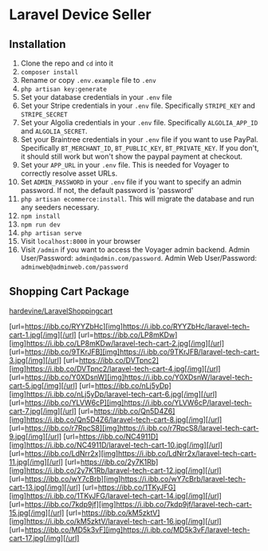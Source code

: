 # Laravel Device Seller

## Installation

1. Clone the repo and `cd` into it
1. `composer install`
1. Rename or copy `.env.example` file to `.env`
1. `php artisan key:generate`
1. Set your database credentials in your `.env` file
1. Set your Stripe credentials in your `.env` file. Specifically `STRIPE_KEY` and `STRIPE_SECRET`
1. Set your Algolia credentials in your `.env` file. Specifically `ALGOLIA_APP_ID` and `ALGOLIA_SECRET`.
1. Set your Braintree credentials in your `.env` file if you want to use PayPal. Specifically `BT_MERCHANT_ID`, `BT_PUBLIC_KEY`, `BT_PRIVATE_KEY`. If you don't, it should still work but won't show the paypal payment at checkout.
1. Set your `APP_URL` in your `.env` file. This is needed for Voyager to correctly resolve asset URLs.
1. Set `ADMIN_PASSWORD` in your `.env` file if you want to specify an admin password. If not, the default password is 'password'
1. `php artisan ecommerce:install`. This will migrate the database and run any seeders necessary.
1. `npm install`
1. `npm run dev`
1. `php artisan serve`
1. Visit `localhost:8000` in your browser
1. Visit `/admin` if you want to access the Voyager admin backend. Admin User/Password: `admin@admin.com/password`. Admin Web User/Password: `adminweb@adminweb.com/password`

## Shopping Cart Package

[hardevine/LaravelShoppingcart](https://github.com/hardevine/LaravelShoppingcart)

[url=https://ibb.co/RYYZbHc][img]https://i.ibb.co/RYYZbHc/laravel-tech-cart-1.jpg[/img][/url] [url=https://ibb.co/LP8mKDw][img]https://i.ibb.co/LP8mKDw/laravel-tech-cart-2.jpg[/img][/url] [url=https://ibb.co/9TKrJFB][img]https://i.ibb.co/9TKrJFB/laravel-tech-cart-3.jpg[/img][/url] [url=https://ibb.co/DVTpnc2][img]https://i.ibb.co/DVTpnc2/laravel-tech-cart-4.jpg[/img][/url] [url=https://ibb.co/Y0XDsnW][img]https://i.ibb.co/Y0XDsnW/laravel-tech-cart-5.jpg[/img][/url] [url=https://ibb.co/nLj5yDp][img]https://i.ibb.co/nLj5yDp/laravel-tech-cart-6.jpg[/img][/url] [url=https://ibb.co/YLVW6cP][img]https://i.ibb.co/YLVW6cP/laravel-tech-cart-7.jpg[/img][/url] [url=https://ibb.co/Qn5D4Z6][img]https://i.ibb.co/Qn5D4Z6/laravel-tech-cart-8.jpg[/img][/url] [url=https://ibb.co/r7RpcS8][img]https://i.ibb.co/r7RpcS8/laravel-tech-cart-9.jpg[/img][/url] [url=https://ibb.co/NC4911D][img]https://i.ibb.co/NC4911D/laravel-tech-cart-10.jpg[/img][/url] [url=https://ibb.co/LdNrr2x][img]https://i.ibb.co/LdNrr2x/laravel-tech-cart-11.jpg[/img][/url] [url=https://ibb.co/2y7K1Rb][img]https://i.ibb.co/2y7K1Rb/laravel-tech-cart-12.jpg[/img][/url] [url=https://ibb.co/wY7cBrb][img]https://i.ibb.co/wY7cBrb/laravel-tech-cart-13.jpg[/img][/url] [url=https://ibb.co/1TKyJFG][img]https://i.ibb.co/1TKyJFG/laravel-tech-cart-14.jpg[/img][/url] [url=https://ibb.co/7kdp9jf][img]https://i.ibb.co/7kdp9jf/laravel-tech-cart-15.jpg[/img][/url] [url=https://ibb.co/kM5zktV][img]https://i.ibb.co/kM5zktV/laravel-tech-cart-16.jpg[/img][/url] [url=https://ibb.co/MD5k3vF][img]https://i.ibb.co/MD5k3vF/laravel-tech-cart-17.jpg[/img][/url]
